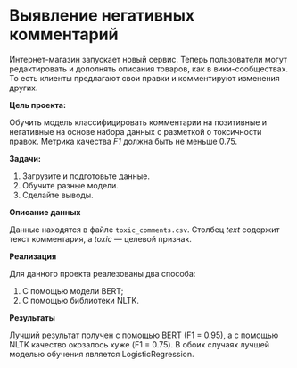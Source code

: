 # Выявление негативных комментарий

Интернет-магазин запускает новый сервис. Теперь пользователи могут редактировать и дополнять описания товаров, как в вики-сообществах. То есть клиенты предлагают свои правки и комментируют изменения других.


**Цель проекта:**

Обучить модель классифицировать комментарии на позитивные и негативные на основе набора данных с разметкой о токсичности правок. Метрика качества *F1* должна быть не меньше 0.75. 

**Задачи:**

1. Загрузите и подготовьте данные.
2. Обучите разные модели. 
3. Сделайте выводы.

**Описание данных**

Данные находятся в файле `toxic_comments.csv`. Столбец *text* содержит текст комментария, а *toxic* — целевой признак.

**Реализация**

Для данного проекта реалезованы два способа:
1. С помощью модели BERT;
2. C помощью библиотеки NLTK.

**Результаты**

Лучший результат получен с помощью BERT (F1 = 0.95), а  с помощью NLTK качество окозалось хуже (F1 = 0.75). В обоих случаях лучшей моделью обучения является LogisticRegression.
